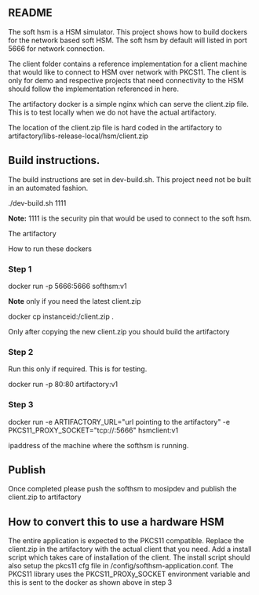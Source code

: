 ## README
The soft hsm is a HSM simulator. This project shows how to build dockers for the network based soft HSM. The soft hsm by default will listed in port 5666 for network connection.

The client folder contains a reference implementation for a client machine that would like to connect to HSM over network with PKCS11. The client is only for demo and respective projects that need connectivity to the HSM should follow the implementation referenced in here.

The artifactory docker is a simple nginx which can serve the client.zip file. This is to test locally when we do not have the actual artifactory.

The location of the client.zip file is hard coded in the artifactory to artifactory/libs-release-local/hsm/client.zip

## Build instructions.
The build instructions are set in dev-build.sh. This project need not be built in an automated fashion. 

./dev-build.sh 1111 

__Note:__ 1111 is the security pin that would be used to connect to the soft hsm.

The artifactory 

How to run these dockers

### Step 1

docker run -p 5666:5666 softhsm:v1

__Note__ only if you need the latest client.zip

docker cp instanceid:/client.zip .

Only after copying the new client.zip you should build the artifactory 

### Step 2

Run this only if required. This is for testing.

docker run -p 80:80 artifactory:v1


### Step 3

docker run -e ARTIFACTORY_URL="url pointing to the artifactory" -e PKCS11_PROXY_SOCKET="tcp://<ipaddress>:5666" hsmclient:v1

ipaddress of the machine where the softhsm is running.

## Publish
Once completed please push the softhsm to mosipdev and publish the client.zip to artifactory


## How to convert this to use a hardware HSM
The entire application is expected to the PKCS11 compatible. Replace the client.zip in the artifactory with the actual client that you need. Add a install script which takes care of installation of the client. The install script should also setup the pkcs11 cfg file in /config/softhsm-application.conf. The PKCS11 library uses the PKCS11_PROXy_SOCKET environment variable and this is sent to the docker as shown above in step 3